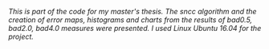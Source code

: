*This is part of the code for my master's thesis. 
The sncc algorithm and the creation of error maps, histograms and charts from the results of bad0.5, bad2.0, bad4.0 measures were presented. 
I used Linux Ubuntu 16.04 for the project.*
